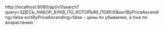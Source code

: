  
 http://localhost:8080/api/v1/search?query=ЗДЕСЬ_НАБОР_БУКВ_ПО_КОТОРЫМ_ПОИСК&sortByPriceAscending=false
sortByPriceAscending=false - цены по убыванию, а true  по возрастанию
